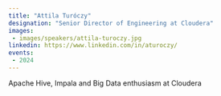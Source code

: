 ```yaml
---
title: "Attila Turóczy"
designation: "Senior Director of Engineering at Cloudera"
images:
 - images/speakers/attila-turoczy.jpg
linkedin: https://www.linkedin.com/in/aturoczy/
events:
 - 2024
---
```


Apache Hive, Impala and Big Data enthusiasm at Cloudera